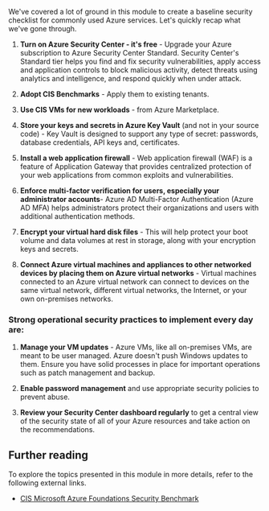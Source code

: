 We've covered a lot of ground in this module to create a baseline security checklist for commonly used Azure services. Let's quickly recap what we've gone through.

1. **Turn on Azure Security Center - it's free** - Upgrade your Azure subscription to Azure Security Center Standard. Security Center's Standard tier helps you find and fix security vulnerabilities, apply access and application controls to block malicious activity, detect threats using analytics and intelligence, and respond quickly when under attack.

1. **Adopt CIS Benchmarks** - Apply them to existing tenants.

1. **Use CIS VMs for new workloads** - from Azure Marketplace.

1. **Store your keys and secrets in Azure Key Vault** (and not in your source code) - Key Vault is designed to support any type of secret: passwords, database credentials, API keys and, certificates.

1. **Install a web application firewall** - Web application firewall (WAF) is a feature of Application Gateway that provides centralized protection of your web applications from common exploits and vulnerabilities.

1. **Enforce multi-factor verification for users, especially your administrator accounts**- Azure AD Multi-Factor Authentication (Azure AD MFA) helps administrators protect their organizations and users with additional authentication methods.

1. **Encrypt your virtual hard disk files** - This will help protect your boot volume and data volumes at rest in storage, along with your encryption keys and secrets.

1. **Connect Azure virtual machines and appliances to other networked devices by placing them on Azure virtual networks** -  Virtual machines connected to an Azure virtual network can connect to devices on the same virtual network, different virtual networks, the Internet, or your own on-premises networks.

### Strong operational security practices to implement every day are:

1. **Manage your VM updates** - Azure VMs, like all on-premises VMs, are meant to be user managed. Azure doesn't push Windows updates to them. Ensure you have solid processes in place for important operations such as patch management and backup.

1. **Enable password management** and use appropriate security policies to prevent abuse.

1. **Review your Security Center dashboard regularly** to get a central view of the security state of all of your Azure resources and take action on the recommendations.

## Further reading

To explore the topics presented in this module in more details, refer to the following external links.

- [CIS Microsoft Azure Foundations Security Benchmark](https://www.cisecurity.org/benchmark/azure/)
